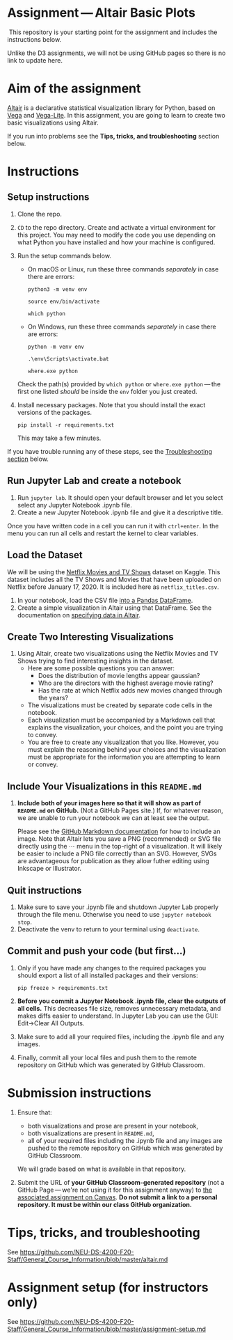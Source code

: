 # Assignment — Altair Basic Plots
​
This repository is your starting point for the assignment and includes the instructions below.

Unlike the D3 assignments, we will not be using GitHub pages so there is no link to update here.

# Aim of the assignment

[Altair](https://altair-viz.github.io/) is a declarative statistical visualization library for Python, based on [Vega](http://vega.github.io/vega) and [Vega-Lite](http://vega.github.io/vega-lite). In this assignment, you are going to learn to create two basic visualizations using Altair.

If you run into problems see the **Tips, tricks, and troubleshooting** section below.

# Instructions

## Setup instructions

1. Clone the repo.

1. `CD` to the repo directory. Create and activate a virtual environment for this project. You may need to modify the code you use depending on what Python you have installed and how your machine is configured.

1. Run the setup commands below.

    * On macOS or Linux, run these three commands *separately* in case there are errors:
        ```
        python3 -m venv env
        ```
        ```
        source env/bin/activate
        ```
        ```
        which python
        ```
    * On Windows, run these three commands *separately* in case there are errors:
        ```
        python -m venv env
        ```
        ```
        .\env\Scripts\activate.bat
        ```
        ```
        where.exe python
        ```
    Check the path(s) provided by `which python` or `where.exe python` — the first one listed *should* be inside the `env` folder you just created.

1. Install necessary packages. Note that you should install the exact versions of the packages.
    ```
    pip install -r requirements.txt
    ```
    This may take a few minutes.

If you have trouble running any of these steps, see the [Troubleshooting section](#troubleshooting) below.

## Run Jupyter Lab and create a notebook

1. Run `jupyter lab`. It should open your default browser and let you select select any Jupyter Notebook .ipynb file.
1. Create a new Jupyter Notebook .ipynb file and give it a descriptive title.

Once you have written code in a cell you can run it with `ctrl+enter`. In the menu you can run all cells and restart the kernel to clear variables.

## Load the Dataset
We will be using the [Netflix Movies and TV Shows](https://www.kaggle.com/shivamb/netflix-shows) dataset on Kaggle.
This dataset includes all the TV Shows and Movies that have been uploaded on Netflix before January 17, 2020.
It is included here as `netflix_titles.csv`.

1. In your notebook, load the CSV file [into a Pandas DataFrame](https://pandas.pydata.org/pandas-docs/stable/reference/api/pandas.read_csv.html#pandas.read_csv).
1. Create a simple visualization in Altair using that DataFrame. See the documentation on [specifying data in Altair](https://altair-viz.github.io/user_guide/data.html).

## Create Two Interesting Visualizations

1. Using Altair, create two visualizations using the Netflix Movies and TV Shows trying to find interesting insights in the dataset. 
    * Here are some possible questions you can answer:
        * Does the distribution of movie lengths appear gaussian?
        * Who are the directors with the highest average movie rating?
        * Has the rate at which Netflix adds new movies changed through the years?
    * The visualizations must be created by separate code cells in the notebook.
    * Each visualization must be accompanied by a Markdown cell that explains the visualization, your choices, and the point you are trying to convey.
    * You are free to create any visualization that you like. However, you must explain the reasoning behind your choices and the visualization must be appropriate for the information you are attempting to learn or convey.

## Include Your Visualizations in this `README.md`

1. **Include both of your images here so that it will show as part of `README.md` on GitHub.** (Not a GitHub Pages site.) If, for whatever reason, we are unable to run your notebook we can at least see the output.

    Please see the [GitHub Markdown documentation](https://guides.github.com/features/mastering-markdown/) for how to include an image.
    Note that Altair lets you save a PNG (recommended) or SVG file directly using the ⋯ menu in the top-right of a visualization.
    It will likely be easier to include a PNG file correctly than an SVG.
    However, SVGs are advantageous for publication as they allow futher editing using Inkscape or Illustrator.

## Quit instructions
1. Make sure to save your .ipynb file and shutdown Jupyter Lab properly through the file menu. Otherwise you need to use `jupyter notebook stop`.
​
1. Deactivate the venv to return to your terminal using `deactivate`.

## Commit and push your code (but first...)

1. Only if you have made any changes to the required packages you should export a list of all installed packages and their versions:
   ```
   pip freeze > requirements.txt
   ```

1. **Before you commit a Jupyter Notebook .ipynb file, clear the outputs of all cells.** This decreases file size, removes unnecessary metadata, and makes diffs easier to understand. In Jupyter Lab you can use the GUI: Edit->Clear All Outputs.

1. Make sure to add all your required files, including the .ipynb file and any images.

1. Finally, commit all your local files and push them to the remote repository on GitHub which was generated by GitHub Classroom.

# Submission instructions

1. Ensure that:
    - both visualizations and prose are present in your notebook,
    - both visualizations are present in `README.md`,
    - all of your required files including the .ipynb file and any images are pushed to the remote repository on GitHub which was generated by GitHub Classroom.
    
    We will grade based on what is available in that repository.

1. Submit the URL of **your GitHub Classroom-generated repository** (not a GitHub Page — we're not using it for this assignment anyway) to [the associated assignment on Canvas](https://northeastern.instructure.com/courses/18721/assignments/573831). **Do not submit a link to a personal repository. It must be within our class GitHub organization.**

# Tips, tricks, and troubleshooting

See https://github.com/NEU-DS-4200-F20-Staff/General_Course_Information/blob/master/altair.md

# Assignment setup (for instructors only)

See https://github.com/NEU-DS-4200-F20-Staff/General_Course_Information/blob/master/assignment-setup.md